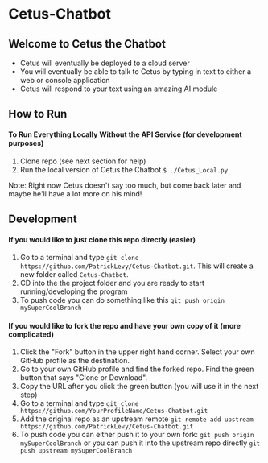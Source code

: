 # Cetus-Chatbot

## Welcome to Cetus the Chatbot
- Cetus will eventually be deployed to a cloud server
- You will eventually be able to talk to Cetus by typing in text to either a web or console application
- Cetus will respond to your text using an amazing AI module

## How to Run 
#### To Run Everything Locally Without the API Service (for development purposes)
1. Clone repo (see next section for help)
2. Run the local version of Cetus the Chatbot ```$ ./Cetus_Local.py```

Note: Right now Cetus doesn't say too much, but come back later and maybe he'll have a lot more on his mind!

## Development
#### If you would like to just clone this repo directly (easier)
1. Go to a terminal and type ```git clone https://github.com/PatrickLevy/Cetus-Chatbot.git```. This will create a new folder called ```Cetus-Chatbot```.
2. CD into the the project folder and you are ready to start running/developing the program
3. To push code you can do something like this ```git push origin mySuperCoolBranch```

#### If you would like to fork the repo and have your own copy of it (more complicated)
1. Click the "Fork" button in the upper right hand corner. Select your own GitHub profile as the destination.
2. Go to your own GitHub profile and find the forked repo. Find the green button that says "Clone or Download".
3. Copy the URL after you click the green button (you will use it in the next step)
4. Go to a terminal and type ```git clone https://github.com/YourProfileName/Cetus-Chatbot.git```
5. Add the original repo as an upstream remote ```git remote add upstream https://github.com/PatrickLevy/Cetus-Chatbot.git```
6. To push code you can either push it to your own fork: ```git push origin mySuperCoolBranch``` or you can push it into the upstream repo directly ```git push upstream mySuperCoolBranch```

